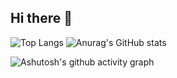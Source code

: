 ## Hi there 👋

<!--
**965962591/965962591** is a ✨ _special_ ✨ repository because its `README.md` (this file) appears on your GitHub profile.

Here are some ideas to get you started:

- 🔭 I’m currently working on ...
- 🌱 I’m currently learning ...
- 👯 I’m looking to collaborate on ...
- 🤔 I’m looking for help with ...
- 💬 Ask me about ...
- 📫 How to reach me: ...
- 😄 Pronouns: ...
- ⚡ Fun fact: ...

-->
![Top Langs](https://github-readme-stats.vercel.app/api/top-langs/?username=965962591)  ![Anurag's GitHub stats](https://github-readme-stats.vercel.app/api?username=965962591)


![Ashutosh's github activity graph](https://github-readme-activity-graph.vercel.app/graph?username=965962591)


